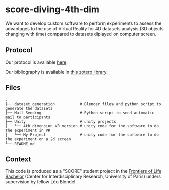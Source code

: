 # score-diving-4th-dim

We want to develop custom software to perform experiments to assess the advantages to the use of Virtual Reality for 4D datasets analysis (3D objects changing with time) compared to datasets diplayed on computer screen.

## Protocol

Our protocol is available [here](https://docs.google.com/document/d/1nIPCcI1o5f8sB7eeenndRpnXQNSKvKGWUfrj1_Wj8oY/edit?usp=sharing).

Our bibliography is available in [this zotero library](https://www.zotero.org/groups/4625494/score-4d-microscopy/library).

## Files

```
.
├── dataset_generation           # Blender files and python script to generate the datasets
├── Mail Sending                 # Python script to send automatic mail to participants
├── Unity                        # unity projects
│   └── 4th dimension VR version # unity code for the software to do the experiment in VR
│   └── My Project               # unity code for the software to do the experiment on a 2d screen
└── README.md
```

## Context

This code is produced as a "SCORE" student project in the [Frontiers of Life Bachelor](https://licence.learningplanetinstitute.org/fr) (Center for Interdisciplinary Research, University of Paris) unders supervision by fellow Léo Blondel.
